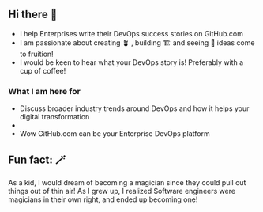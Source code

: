 ## Hi there 👋

- I help Enterprises write their DevOps success stories on GitHub.com
- I am passionate about creating 🪴 , building 🏗️ and seeing 👀 ideas come to fruition!
- I would be keen to hear what your DevOps story is! Preferably with a cup of coffee!

### What I am here for
- Discuss broader industry trends around DevOps and how it helps your digital transformation
-  
- Wow GitHub.com can be your Enterprise DevOps platform


## Fun fact: 🪄
As a kid, I would dream of becoming a magician since they could pull out things out of thin air! As I grew up, I realized Software engineers were magicians in their own right, and ended up becoming one!
